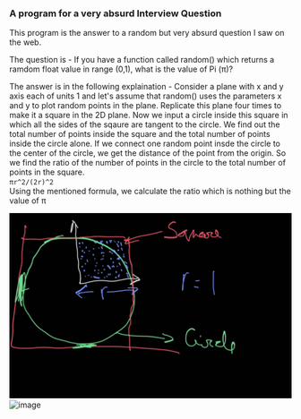 ### A program for a very absurd Interview Question

This program is the answer to a random but very absurd question I saw on the web.

The question is - If you have a function called random() which returns a ramdom float value in range (0,1), what is the value of Pi (π)? <br>

The answer is in the following explaination - 
Consider a plane with x and y axis each of units 1 and let's assume that random() uses the parameters x and y to plot random points in the plane. Replicate this plane four times to make it a square in the 2D plane. Now we input a circle inside this square in which all the sides of the sqaure are tangent to the circle. We find out the total number of points inside the square and the total number of points inside the circle alone. If we connect one random point insde the circle to the center of the circle, we get the distance of the point from the origin. So we find the ratio of the number of points in the circle to the total number of points in the square. <br>`πr^2/(2r)^2`<br> Using the mentioned formula, we calculate the ratio which is nothing but the value of π 

![image](https://github.com/PG1204/Python_Mini/blob/main/Pi%20Value%20Estimator/Resources/WhatsApp%20Image%202022-04-21%20at%2012.00.27%20AM(1).jpeg)
![image]()
